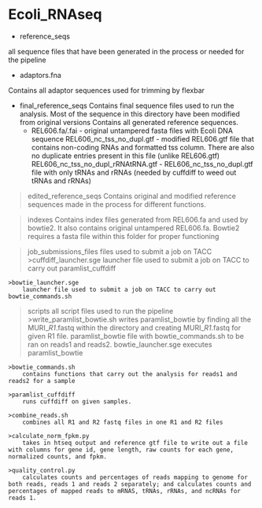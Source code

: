 Ecoli_RNAseq
============

* reference_seqs

all sequence files that have been generated in the process or needed for the pipeline

* adaptors.fna
	
Contains all adaptor sequences used for trimming by flexbar
	
* final_reference_seqs
	Contains final sequence files used to run the analysis. Most of the sequence in this directory have been 			modified from original versions
	Contains all generated reference sequences.
	* REL606.fa/.fai - original untampered fasta files with Ecoli DNA sequence
	REL606_nc_tss_no_dupl.gtf - modified REL606.gtf file that contains non-coding RNAs and formatted tss column. There are also no duplicate entries present in this file (unlike REL606.gtf)
	REL606_nc_tss_no_dupl_rRNAtRNA.gtf - REL606_nc_tss_no_dupl.gtf file with only tRNAs and rRNAs (needed by cuffdiff to weed out tRNAs and rRNAs)

>edited_reference_seqs
	Contains original and modified reference sequences made in the process for different functions.
	
>indexes
	Contains index files generated from REL606.fa and used by bowtie2. It also contains original untampered REL606.fa. Bowtie2 requires a fasta file within this folder for proper functioning

> job_submissions_files
files used to submit a job on TACC
	>cuffdiff_launcher.sge
		launcher file used to submit a job on TACC to carry out paramlist_cuffdiff
	
	>bowtie_launcher.sge
		launcher file used to submit a job on TACC to carry out bowtie_commands.sh

>scripts
all script files used to run the pipeline
	>write_paramlist_bowtie.sh
		writes paramlist_bowtie by finding all the MURI_*_R1_*.fastq within the directory and creating MURI_*_R1_*.fastq for given R1 file. paramlist_bowtie file with bowtie_commands.sh to be ran on reads1 and reads2. bowtie_launcher.sge executes paramlist_bowtie 

	>bowtie_commands.sh
		contains functions that carry out the analysis for reads1 and reads2 for a sample

	>paramlist_cuffdiff
		runs cuffdiff on given samples. 

	>combine_reads.sh
		combines all R1 and R2 fastq files in one R1 and R2 files
		
	>calculate_norm_fpkm.py
		takes in htseq output and reference gtf file to write out a file with columns for gene id, gene length, raw counts for each gene, normalized counts, and fpkm. 
	
	>quality_control.py
		calculates counts and percentages of reads mapping to genome for both reads, reads 1 and reads 2 separately; and calculates counts and percentages of mapped reads to mRNAS, tRNAs, rRNAs, and ncRNAs for reads 1.
		 
